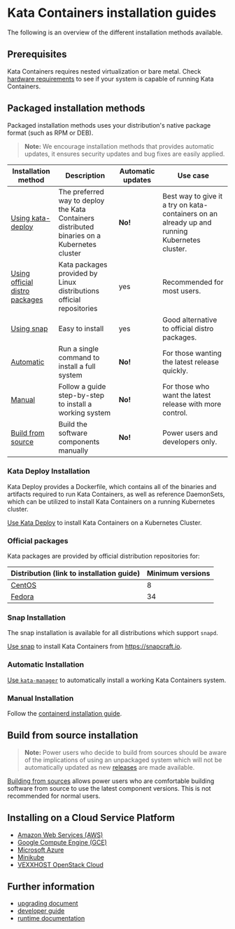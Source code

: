 # Kata Containers installation guides

The following is an overview of the different installation methods available. 

## Prerequisites

Kata Containers requires nested virtualization or bare metal. Check 
[hardware requirements](/src/runtime/README.md#hardware-requirements) to see if your system is capable of running Kata 
Containers.

## Packaged installation methods

Packaged installation methods uses your distribution's native package format (such as RPM or DEB).

> **Note:** We encourage installation methods that provides automatic updates, it ensures security updates and bug fixes are
> easily applied.

| Installation method                                  | Description                                                                                  | Automatic updates | Use case                                                                                      |
|------------------------------------------------------|----------------------------------------------------------------------------------------------|-------------------|-----------------------------------------------------------------------------------------------|
| [Using kata-deploy](#kata-deploy-installation)       | The preferred way to deploy the Kata Containers distributed binaries on a Kubernetes cluster | **No!**           | Best way to give it a try on kata-containers on an already up and running Kubernetes cluster. | 
| [Using official distro packages](#official-packages) | Kata packages provided by Linux distributions official repositories                          | yes               | Recommended for most users.                                                                   |
| [Using snap](#snap-installation)                     | Easy to install                                                                              | yes               | Good alternative to official distro packages.                                                 |
| [Automatic](#automatic-installation)                 | Run a single command to install a full system                                                | **No!**           | For those wanting the latest release quickly.                                                 |
| [Manual](#manual-installation)                       | Follow a guide step-by-step to install a working system                                      | **No!**           | For those who want the latest release with more control.                                      |
| [Build from source](#build-from-source-installation) | Build the software components manually                                                       | **No!**           | Power users and developers only.                                                              |

### Kata Deploy Installation

Kata Deploy provides a Dockerfile, which contains all of the binaries and
artifacts required to run Kata Containers, as well as reference DaemonSets,
which can be utilized to install Kata Containers on a running Kubernetes
cluster.

[Use Kata Deploy](/tools/packaging/kata-deploy/README.md) to install Kata Containers on a Kubernetes Cluster.

### Official packages

Kata packages are provided by official distribution repositories for:

| Distribution (link to installation guide)                | Minimum versions                                                               |
|----------------------------------------------------------|--------------------------------------------------------------------------------|
| [CentOS](centos-installation-guide.md)                   | 8                                                                              |
| [Fedora](fedora-installation-guide.md)                   | 34                                                                             |

### Snap Installation

The snap installation is available for all distributions which support `snapd`.

[Use snap](snap-installation-guide.md) to install Kata Containers from https://snapcraft.io.

### Automatic Installation

[Use `kata-manager`](/utils/README.md) to automatically install a working Kata Containers system.

### Manual Installation

Follow the [containerd installation guide](container-manager/containerd/containerd-install.md).

## Build from source installation

> **Note:** Power users who decide to build from sources should be aware of the
> implications of using an unpackaged system which will not be automatically
> updated as new [releases](../Stable-Branch-Strategy.md) are made available.

[Building from sources](../Developer-Guide.md#initial-setup)  allows power users
who are comfortable building software from source to use the latest component
versions. This is not recommended for normal users.

## Installing on a Cloud Service Platform

* [Amazon Web Services (AWS)](aws-installation-guide.md)
* [Google Compute Engine (GCE)](gce-installation-guide.md)
* [Microsoft Azure](azure-installation-guide.md)
* [Minikube](minikube-installation-guide.md)
* [VEXXHOST OpenStack Cloud](vexxhost-installation-guide.md)

## Further information

* [upgrading document](../Upgrading.md)
* [developer guide](../Developer-Guide.md)
* [runtime documentation](../../src/runtime/README.md)
